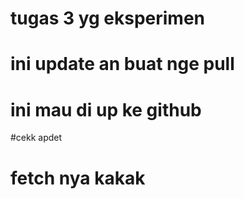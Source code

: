 # tugas 3 yg eksperimen
# ini update an buat nge pull

# ini mau di up ke github
#cekk apdet

# fetch nya kakak

